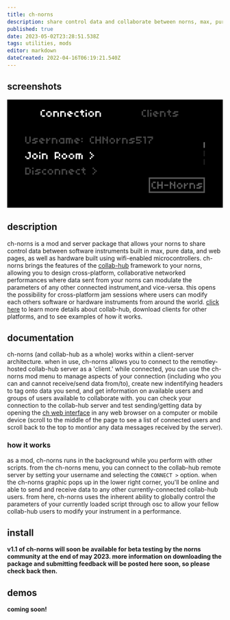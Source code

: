 ```yaml
---
title: ch-norns
description: share control data and collaborate between norns, max, pure data, the web, and arduino 
published: true
date: 2023-05-02T23:28:51.538Z
tags: utilities, mods
editor: markdown
dateCreated: 2022-04-16T06:19:21.540Z
---
```



## screenshots
![ch-norns.png](/community/anthony-t-marasco/ch-norns.png)


## description

ch-norns is a mod and server package that allows your norns to share control data between software instruments built in max, pure data, and web pages, as well as hardware built using wifi-enabled microcontrollers. ch-norns brings the features of the [collab-hub](https://www.collab-hub.io/) framework to your norns, allowing you to design cross-platform, collaborative networked performances where data sent from your norns can modulate the parameters of any other connected instrument,and vice-versa. this opens the possibility for cross-platform jam sessions where users can modify each others software or hardware instruments from around the world. [click here](https://www.collab-hub.io/details/) to learn more details about collab-hub, download clients for other platforms, and to see examples of how it works.

## documentation
ch-norns (and collab-hub as a whole) works within a client-server architecture. when in use, ch-norns allows you to connect to the remotley-hosted collab-hub server as a 'client.' while connected, you can use the ch-norns mod menu to manage aspects of your connection (including who you can and cannot receive/send data from/to), create new indentifying headers to tag onto data you send, and get information on available users and groups of users available to collaborate with. you can check your connection to the collab-hub server and test sending/getting data by opening the [ch web interface](https://ch-server.herokuapp.com/) in any web browser on a computer or mobile device (scroll to the middle of the page to see a list of connected users and scroll back to the top to montior any data messages received by the server).

### how it works
as a mod, ch-norns runs in the background while you perform with other scripts. from the ch-norns menu, you can connect to the collab-hub remote server by setting your username and selecting the `CONNECT >` option. when the ch-norns graphic pops up in the lower right corner, you'll be online and able to send and receive data to any other currently-connected collab-hub users. from here, ch-norns uses the inherent ability to globally control the parameters of your currently loaded script through osc to allow your fellow collab-hub users to modify your instrument in a performance. 


## install

**v1.1 of ch-norns will soon be available for beta testing by the norns community at the end of may 2023. more information on downloading the package and submitting feedback will be posted here soon, so please check back then.**



## demos

**coming soon!**

<iframe width="560" height="315" src="" title="youtube video player" frameborder="0" allow="accelerometer; autoplay; clipboard-write; encrypted-media; gyroscope; picture-in-picture" allowfullscreen></iframe>